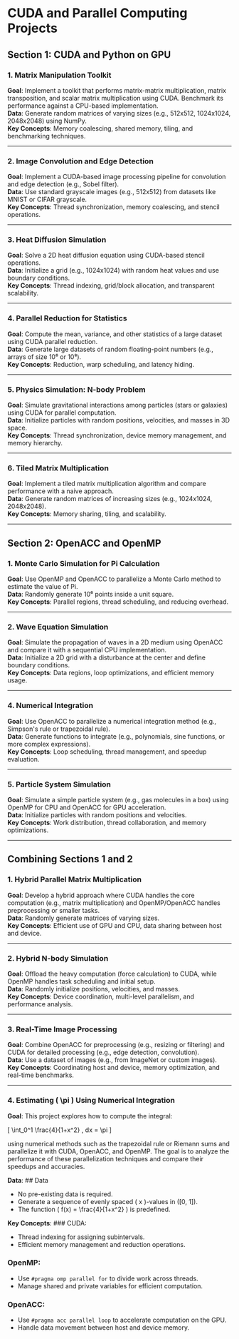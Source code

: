 # CUDA and Parallel Computing Projects

## Section 1: CUDA and Python on GPU

### 1. Matrix Manipulation Toolkit
**Goal**: Implement a toolkit that performs matrix-matrix multiplication, matrix transposition, and scalar matrix multiplication using CUDA. Benchmark its performance against a CPU-based implementation.  
**Data**: Generate random matrices of varying sizes (e.g., 512x512, 1024x1024, 2048x2048) using NumPy.  
**Key Concepts**: Memory coalescing, shared memory, tiling, and benchmarking techniques.  

---

### 2. Image Convolution and Edge Detection
**Goal**: Implement a CUDA-based image processing pipeline for convolution and edge detection (e.g., Sobel filter).  
**Data**: Use standard grayscale images (e.g., 512x512) from datasets like MNIST or CIFAR grayscale.  
**Key Concepts**: Thread synchronization, memory coalescing, and stencil operations.  

---

### 3. Heat Diffusion Simulation
**Goal**: Solve a 2D heat diffusion equation using CUDA-based stencil operations.  
**Data**: Initialize a grid (e.g., 1024x1024) with random heat values and use boundary conditions.  
**Key Concepts**: Thread indexing, grid/block allocation, and transparent scalability.  

---

### 4. Parallel Reduction for Statistics
**Goal**: Compute the mean, variance, and other statistics of a large dataset using CUDA parallel reduction.  
**Data**: Generate large datasets of random floating-point numbers (e.g., arrays of size 10⁶ or 10⁸).  
**Key Concepts**: Reduction, warp scheduling, and latency hiding.  

---

### 5. Physics Simulation: N-body Problem
**Goal**: Simulate gravitational interactions among particles (stars or galaxies) using CUDA for parallel computation.  
**Data**: Initialize particles with random positions, velocities, and masses in 3D space.  
**Key Concepts**: Thread synchronization, device memory management, and memory hierarchy.  

---

### 6. Tiled Matrix Multiplication
**Goal**: Implement a tiled matrix multiplication algorithm and compare performance with a naive approach.  
**Data**: Generate random matrices of increasing sizes (e.g., 1024x1024, 2048x2048).  
**Key Concepts**: Memory sharing, tiling, and scalability.  

---

## Section 2: OpenACC and OpenMP

### 1. Monte Carlo Simulation for Pi Calculation
**Goal**: Use OpenMP and OpenACC to parallelize a Monte Carlo method to estimate the value of Pi.  
**Data**: Randomly generate 10⁶ points inside a unit square.  
**Key Concepts**: Parallel regions, thread scheduling, and reducing overhead.  

---

### 2. Wave Equation Simulation
**Goal**: Simulate the propagation of waves in a 2D medium using OpenACC and compare it with a sequential CPU implementation.  
**Data**: Initialize a 2D grid with a disturbance at the center and define boundary conditions.  
**Key Concepts**: Data regions, loop optimizations, and efficient memory usage.  

---

### 4. Numerical Integration
**Goal**: Use OpenACC to parallelize a numerical integration method (e.g., Simpson's rule or trapezoidal rule).  
**Data**: Generate functions to integrate (e.g., polynomials, sine functions, or more complex expressions).  
**Key Concepts**: Loop scheduling, thread management, and speedup evaluation.  

---

### 5. Particle System Simulation
**Goal**: Simulate a simple particle system (e.g., gas molecules in a box) using OpenMP for CPU and OpenACC for GPU acceleration.  
**Data**: Initialize particles with random positions and velocities.  
**Key Concepts**: Work distribution, thread collaboration, and memory optimizations.  

---

## Combining Sections 1 and 2

### 1. Hybrid Parallel Matrix Multiplication
**Goal**: Develop a hybrid approach where CUDA handles the core computation (e.g., matrix multiplication) and OpenMP/OpenACC handles preprocessing or smaller tasks.  
**Data**: Randomly generate matrices of varying sizes.  
**Key Concepts**: Efficient use of GPU and CPU, data sharing between host and device.  

---

### 2. Hybrid N-body Simulation
**Goal**: Offload the heavy computation (force calculation) to CUDA, while OpenMP handles task scheduling and initial setup.  
**Data**: Randomly initialize positions, velocities, and masses.  
**Key Concepts**: Device coordination, multi-level parallelism, and performance analysis.  

---

### 3. Real-Time Image Processing
**Goal**: Combine OpenACC for preprocessing (e.g., resizing or filtering) and CUDA for detailed processing (e.g., edge detection, convolution).  
**Data**: Use a dataset of images (e.g., from ImageNet or custom images).  
**Key Concepts**: Coordinating host and device, memory optimization, and real-time benchmarks. 


---

### 4. Estimating \( \pi \) Using Numerical Integration
**Goal**: This project explores how to compute the integral:

\[
\int_0^1 \frac{4}{1+x^2} \, dx = \pi
\]

using numerical methods such as the trapezoidal rule or Riemann sums and parallelize it with CUDA, OpenACC, and OpenMP. The goal is to analyze the performance of these parallelization techniques and compare their speedups and accuracies.
  
**Data**: ## Data

- No pre-existing data is required.
- Generate a sequence of evenly spaced \( x \)-values in \([0, 1]\).
- The function \( f(x) = \frac{4}{1+x^2} \) is predefined.
 
**Key Concepts**: ### CUDA:
- Thread indexing for assigning subintervals.
- Efficient memory management and reduction operations.

### OpenMP:
- Use `#pragma omp parallel for` to divide work across threads.
- Manage shared and private variables for efficient computation.

### OpenACC:
- Use `#pragma acc parallel loop` to accelerate computation on the GPU.
- Handle data movement between host and device memory.

